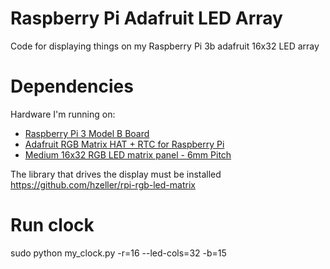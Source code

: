 # Raspberry Pi Adafruit LED Array
Code for displaying things on my Raspberry Pi 3b adafruit 16x32 LED array  

# Dependencies  
Hardware I'm running on:   
* [Raspberry Pi 3 Model B Board](https://www.raspberrypi.com/products/raspberry-pi-3-model-b/)  
* [Adafruit RGB Matrix HAT + RTC for Raspberry Pi](https://www.adafruit.com/product/2345?ref=steemhunt&gclid=CjwKCAiAp7GcBhA0EiwA9U0mti9TTRHq5IobsEF6d39YgTzA8DdIzhaXKJIFPbTcRqm9GX-0Flj_xBoCj8YQAvD_BwE)  
* [Medium 16x32 RGB LED matrix panel - 6mm Pitch](https://www.adafruit.com/product/420?gclid=CjwKCAiAp7GcBhA0EiwA9U0mtt0btEnOEC1WdJ8tYHpE_FYioES_b7oKZh3J45_BUw-lZe8_KYRY5hoCG5sQAvD_BwE)  

The library that drives the display must be installed  
https://github.com/hzeller/rpi-rgb-led-matrix  

# Run clock  
sudo python my_clock.py -r=16 --led-cols=32 -b=15  
